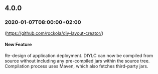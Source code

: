 ## 4.0.0
### 2020-01-07T08:00:00+02:00
(https://github.com/rockola/diy-layout-creator/)
#### New Feature
Re-design of application deployment. DIYLC can now be compiled from source without including any pre-compiled jars within the source tree. Compilation process uses Maven, which also fetches third-party jars.
